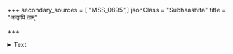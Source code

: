 +++
secondary_sources = [ "MSS_0895",]
jsonClass = "Subhaashita"
title = "अद्यापि ताम्"

+++

<details><summary>Text</summary>

अद्यापि तां गतिनिराकृतराजहंसीं धम्मिल्लनिर्जितकलापमयूखभासाम्।  
मत्तश्रिया मदचकोरविलोलनेत्रां संचिन्तयामि कलकण्ट्जसमानकण्ठाम्॥
</details>
